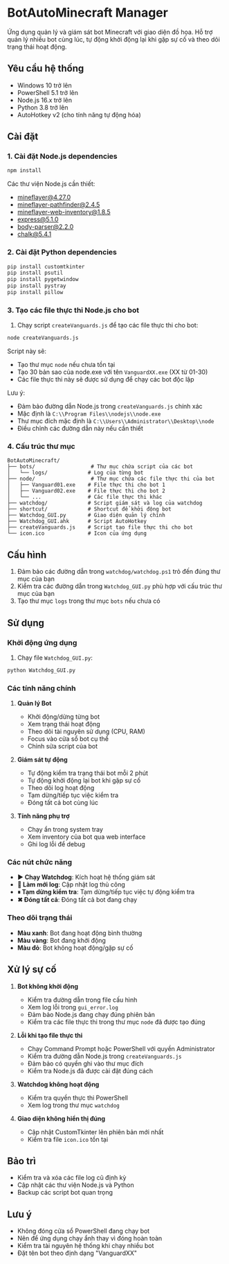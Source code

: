 # BotAutoMinecraft Manager

Ứng dụng quản lý và giám sát bot Minecraft với giao diện đồ họa. Hỗ trợ quản lý nhiều bot cùng lúc, tự động khởi động lại khi gặp sự cố và theo dõi trạng thái hoạt động.

## Yêu cầu hệ thống

- Windows 10 trở lên
- PowerShell 5.1 trở lên
- Node.js 16.x trở lên
- Python 3.8 trở lên
- AutoHotkey v2 (cho tính năng tự động hóa)

## Cài đặt

### 1. Cài đặt Node.js dependencies

```bash
npm install
```

Các thư viện Node.js cần thiết:
- mineflayer@4.27.0
- mineflayer-pathfinder@2.4.5
- mineflayer-web-inventory@1.8.5
- express@5.1.0
- body-parser@2.2.0
- chalk@5.4.1

### 2. Cài đặt Python dependencies

```bash
pip install customtkinter
pip install psutil
pip install pygetwindow
pip install pystray
pip install pillow
```

### 3. Tạo các file thực thi Node.js cho bot

1. Chạy script `createVanguards.js` để tạo các file thực thi cho bot:
```bash
node createVanguards.js
```

Script này sẽ:
- Tạo thư mục `node` nếu chưa tồn tại
- Tạo 30 bản sao của node.exe với tên `VanguardXX.exe` (XX từ 01-30)
- Các file thực thi này sẽ được sử dụng để chạy các bot độc lập

Lưu ý: 
- Đảm bảo đường dẫn Node.js trong `createVanguards.js` chính xác
- Mặc định là `C:\\Program Files\\nodejs\\node.exe`
- Thư mục đích mặc định là `C:\\Users\\Administrator\\Desktop\\node`
- Điều chỉnh các đường dẫn này nếu cần thiết

### 4. Cấu trúc thư mục

```
BotAutoMinecraft/
├── bots/                  # Thư mục chứa script của các bot
│   └── logs/             # Log của từng bot
├── node/                  # Thư mục chứa các file thực thi của bot
│   ├── Vanguard01.exe    # File thực thi cho bot 1
│   ├── Vanguard02.exe    # File thực thi cho bot 2
│   └── ...               # Các file thực thi khác
├── watchdog/             # Script giám sát và log của watchdog
├── shortcut/             # Shortcut để khởi động bot
├── Watchdog_GUI.py       # Giao diện quản lý chính
├── Watchdog_GUI.ahk      # Script AutoHotkey
├── createVanguards.js    # Script tạo file thực thi cho bot
└── icon.ico              # Icon của ứng dụng
```

## Cấu hình

1. Đảm bảo các đường dẫn trong `watchdog/watchdog.ps1` trỏ đến đúng thư mục của bạn
2. Kiểm tra các đường dẫn trong `Watchdog_GUI.py` phù hợp với cấu trúc thư mục của bạn
3. Tạo thư mục `logs` trong thư mục `bots` nếu chưa có

## Sử dụng

### Khởi động ứng dụng

1. Chạy file `Watchdog_GUI.py`:
```bash
python Watchdog_GUI.py
```

### Các tính năng chính

1. **Quản lý Bot**
   - Khởi động/dừng từng bot
   - Xem trạng thái hoạt động
   - Theo dõi tài nguyên sử dụng (CPU, RAM)
   - Focus vào cửa sổ bot cụ thể
   - Chỉnh sửa script của bot

2. **Giám sát tự động**
   - Tự động kiểm tra trạng thái bot mỗi 2 phút
   - Tự động khởi động lại bot khi gặp sự cố
   - Theo dõi log hoạt động
   - Tạm dừng/tiếp tục việc kiểm tra
   - Đóng tất cả bot cùng lúc

3. **Tính năng phụ trợ**
   - Chạy ẩn trong system tray
   - Xem inventory của bot qua web interface
   - Ghi log lỗi để debug

### Các nút chức năng

- **▶ Chạy Watchdog**: Kích hoạt hệ thống giám sát
- **🔄 Làm mới log**: Cập nhật log thủ công
- **⏸ Tạm dừng kiểm tra**: Tạm dừng/tiếp tục việc tự động kiểm tra
- **✖ Đóng tất cả**: Đóng tất cả bot đang chạy

### Theo dõi trạng thái

- **Màu xanh**: Bot đang hoạt động bình thường
- **Màu vàng**: Bot đang khởi động
- **Màu đỏ**: Bot không hoạt động/gặp sự cố

## Xử lý sự cố

1. **Bot không khởi động**
   - Kiểm tra đường dẫn trong file cấu hình
   - Xem log lỗi trong `gui_error.log`
   - Đảm bảo Node.js đang chạy đúng phiên bản
   - Kiểm tra các file thực thi trong thư mục `node` đã được tạo đúng

2. **Lỗi khi tạo file thực thi**
   - Chạy Command Prompt hoặc PowerShell với quyền Administrator
   - Kiểm tra đường dẫn Node.js trong `createVanguards.js`
   - Đảm bảo có quyền ghi vào thư mục đích
   - Kiểm tra Node.js đã được cài đặt đúng cách

3. **Watchdog không hoạt động**
   - Kiểm tra quyền thực thi PowerShell
   - Xem log trong thư mục `watchdog`

4. **Giao diện không hiển thị đúng**
   - Cập nhật CustomTkinter lên phiên bản mới nhất
   - Kiểm tra file `icon.ico` tồn tại

## Bảo trì

- Kiểm tra và xóa các file log cũ định kỳ
- Cập nhật các thư viện Node.js và Python
- Backup các script bot quan trọng

## Lưu ý

- Không đóng cửa sổ PowerShell đang chạy bot
- Nên để ứng dụng chạy ẩnh thay vì đóng hoàn toàn
- Kiểm tra tài nguyên hệ thống khi chạy nhiều bot
- Đặt tên bot theo định dạng "VanguardXX" 
